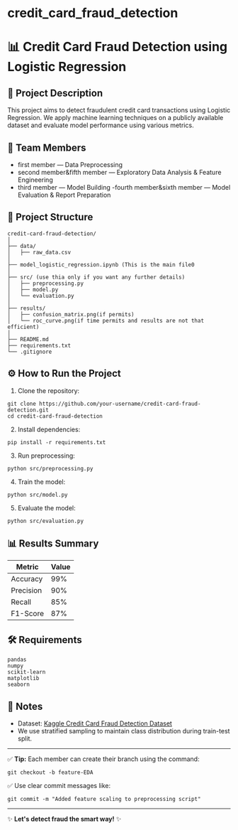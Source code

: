 # credit_card_fraud_detection
# 📊 Credit Card Fraud Detection using Logistic Regression

## 📝 Project Description
This project aims to detect fraudulent credit card transactions using Logistic Regression. We apply machine learning techniques on a publicly available dataset and evaluate model performance using various metrics.

## 👥 Team Members
- first member — Data Preprocessing
- second member&fifth member — Exploratory Data Analysis & Feature Engineering
- third member — Model Building
-fourth member&sixth member — Model Evaluation & Report Preparation

## 📂 Project Structure
```
credit-card-fraud-detection/
│
├── data/
│   ├── raw_data.csv
│
├── model_logistic_regression.ipynb (This is the main file0
│
├── src/ (use thia only if you want any further details)
│   ├── preprocessing.py 
│   ├── model.py
│   └── evaluation.py
│
├── results/
│   ├── confusion_matrix.png(if permits)
│   └── roc_curve.png(if time permits and results are not that efficient)
│
├── README.md
├── requirements.txt
└── .gitignore
```

## ⚙️ How to Run the Project
1. Clone the repository:
```
git clone https://github.com/your-username/credit-card-fraud-detection.git
cd credit-card-fraud-detection
```
2. Install dependencies:
```
pip install -r requirements.txt
```
3. Run preprocessing:
```
python src/preprocessing.py
```
4. Train the model:
```
python src/model.py
```
5. Evaluate the model:
```
python src/evaluation.py
```

## 📊 Results Summary
| Metric          | Value |
|-----------------|-------|
| Accuracy        | 99%   |
| Precision       | 90%   |
| Recall          | 85%   |
| F1-Score        | 87%   |

## 🛠️ Requirements
```
pandas
numpy
scikit-learn
matplotlib
seaborn
```

## 📌 Notes
- Dataset: [Kaggle Credit Card Fraud Detection Dataset](https://www.kaggle.com/datasets/mlg-ulb/creditcardfraud)
- We use stratified sampling to maintain class distribution during train-test split.

---
✅ **Tip:** Each member can create their branch using the command:
```
git checkout -b feature-EDA
```

✅ Use clear commit messages like:
```
git commit -m "Added feature scaling to preprocessing script"
```

---
✨ **Let's detect fraud the smart way!** ✨
